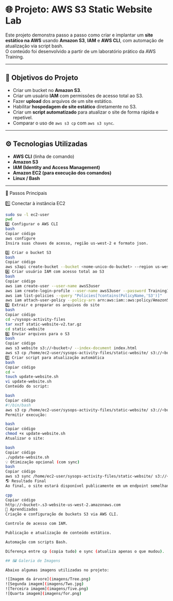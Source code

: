 # 🌐 Projeto: AWS S3 Static Website Lab

Este projeto demonstra passo a passo como criar e implantar um **site estático na AWS** usando **Amazon S3**, **IAM** e **AWS CLI**, com automação de atualização via script bash.  
O conteúdo foi desenvolvido a partir de um laboratório prático da AWS Training.

---

## 🧩 Objetivos do Projeto

- Criar um bucket no **Amazon S3**.
- Criar um usuário **IAM** com permissões de acesso total ao S3.
- Fazer **upload** dos arquivos de um site estático.
- Habilitar **hospedagem de site estático** diretamente no S3.
- Criar um **script automatizado** para atualizar o site de forma rápida e repetível.
- Comparar o uso de `aws s3 cp` com `aws s3 sync`.

---

## ⚙️ Tecnologias Utilizadas

- **AWS CLI** (linha de comando)
- **Amazon S3**
- **IAM (Identity and Access Management)**
- **Amazon EC2 (para execução dos comandos)**
- **Linux / Bash**

---



🚀 Passos Principais

1️⃣ Conectar à instância EC2
```bash
sudo su -l ec2-user
pwd
2️⃣ Configurar o AWS CLI
bash
Copiar código
aws configure
Insira suas chaves de acesso, região us-west-2 e formato json.

3️⃣ Criar o bucket S3
bash
Copiar código
aws s3api create-bucket --bucket <nome-unico-do-bucket> --region us-west-2 --create-bucket-configuration LocationConstraint=us-west-2
4️⃣ Criar usuário IAM com acesso total ao S3
bash
Copiar código
aws iam create-user --user-name awsS3user
aws iam create-login-profile --user-name awsS3user --password Training123!
aws iam list-policies --query "Policies[?contains(PolicyName,'S3')]"
aws iam attach-user-policy --policy-arn arn:aws:iam::aws:policy/AmazonS3FullAccess --user-name awsS3user
5️⃣ Extrair e preparar os arquivos do site
bash
Copiar código
cd ~/sysops-activity-files
tar xvzf static-website-v2.tar.gz
cd static-website
6️⃣ Enviar arquivos para o S3
bash
Copiar código
aws s3 website s3://<bucket>/ --index-document index.html
aws s3 cp /home/ec2-user/sysops-activity-files/static-website/ s3://<bucket>/ --recursive --acl public-read
7️⃣ Criar script para atualização automática
bash
Copiar código
cd ~
touch update-website.sh
vi update-website.sh
Conteúdo do script:

bash
Copiar código
#!/bin/bash
aws s3 cp /home/ec2-user/sysops-activity-files/static-website/ s3://<bucket>/ --recursive --acl public-read
Permitir execução:

bash
Copiar código
chmod +x update-website.sh
Atualizar o site:

bash
Copiar código
./update-website.sh
💡 Otimização opcional (com sync)
bash
Copiar código
aws s3 sync /home/ec2-user/sysops-activity-files/static-website/ s3://<bucket>/ --acl public-read
🌎 Resultado Final
Ao final, o site estará disponível publicamente em um endpoint semelhante a:

cpp
Copiar código
http://<bucket>.s3-website-us-west-2.amazonaws.com
🧠 Aprendizados
Criação e configuração de buckets S3 via AWS CLI.

Controle de acesso com IAM.

Publicação e atualização de conteúdo estático.

Automação com scripts Bash.

Diferença entre cp (copia tudo) e sync (atualiza apenas o que mudou).

## 🖼️ Galeria de Imagens

Abaixo algumas imagens utilizadas no projeto:

![Imagem da árvore](imagens/Tree.png)
![Segunda imagem](imagens/Two.jpg)
![Terceira imagem](imagens/five.png)
![Quarta imagem](imagens/for.png)
